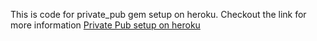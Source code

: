 
This is code for private_pub gem setup on heroku.
Checkout the link for more information <a href="http://webprogramming29.wordpress.com/2013/02/15/setup-privatepub-or-faye-on-heroku/"> Private Pub setup on heroku</a>

